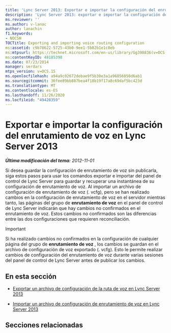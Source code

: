 ```yaml
---
title: 'Lync Server 2013: Exportar e importar la configuración del enrutamiento de voz'
description: 'Lync Server 2013: exportar e importar la configuración del enrutamiento de voz.'
ms.reviewer: ''
ms.author: v-lanac
author: lanachin
f1.keywords:
- NOCSH
TOCTitle: Exporting and importing voice routing configuration
ms:assetid: c9b78622-5725-43b0-9ee1-5b82b1e1c8eb
ms:mtpsurl: https://technet.microsoft.com/en-us/library/Gg398836(v=OCS.15)
ms:contentKeyID: 48185398
ms.date: 07/23/2014
manager: serdars
mtps_version: v=OCS.15
ms.openlocfilehash: a94a9c02672debae9f5b30e3a1a96856050d6ab1
ms.sourcegitcommit: 36fee89bb887bea4f18b19f17a8c69daf5bc423d
ms.translationtype: MT
ms.contentlocale: es-ES
ms.lasthandoff: 11/26/2020
ms.locfileid: "49428359"
---
```

# <a name="exporting-and-importing-voice-routing-configuration-in-lync-server-2013"></a>Exportar e importar la configuración del enrutamiento de voz en Lync Server 2013

<div data-xmlns="http://www.w3.org/1999/xhtml">

<div class="topic" data-xmlns="http://www.w3.org/1999/xhtml" data-msxsl="urn:schemas-microsoft-com:xslt" data-cs="https://msdn.microsoft.com/">

<div data-asp="https://msdn2.microsoft.com/asp">



</div>

<div id="mainSection">

<div id="mainBody">

<span> </span>

_**Última modificación del tema:** 2012-11-01_

Si desea guardar la configuración de enrutamiento de voz sin publicarla, siga estos pasos para usar los comandos exportar e importar del panel de control de Lync Server para guardar y recuperar una instantánea de su configuración de enrutamiento de voz. Al importar un archivo de configuración de enrutamiento de voz (. vcfg), pero se han realizado cambios en la configuración de enrutamiento de voz en el servidor mientras tanto, las páginas del grupo de **enrutamiento de voz** en el panel de control de Lync Server indicarán que hay cambios no confirmados en el enrutamiento de voz. Estos cambios no confirmados son las diferencias entre las dos configuraciones que requieren reconciliación.

<div>


> [!IMPORTANT]  
> Si ha realizado cambios no confirmados en la configuración de cualquier página del grupo de <STRONG>enrutamiento de voz</STRONG> , los cambios se guardan en el archivo de configuración de voz exportado (. vcfg). Esto le permite realizar cambios de configuración del enrutamiento de voz durante varias sesiones del panel de control de Lync Server antes de publicar los cambios.



</div>

<div>

## <a name="in-this-section"></a>En esta sección

  - [Exportar un archivo de configuración de la ruta de voz en Lync Server 2013](lync-server-2013-export-a-voice-route-configuration-file.md)

  - [Importar un archivo de configuración de enrutamiento de voz en Lync Server 2013](lync-server-2013-import-a-voice-route-configuration-file.md)

</div>

<div>

## <a name="related-sections"></a>Secciones relacionadas

</div>

</div>

<span> </span>

</div>

</div>

</div>

